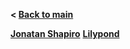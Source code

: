 **< [Back to main](index.md)**

**[Jonatan Shapiro](Shapiro/shapiro.md)**
**[Lilypond](lilypond/lilypond.md)**